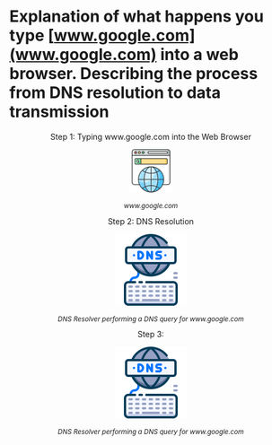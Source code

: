# Explanation of what happens you type 	[www.google.com](www.google.com) into a web browser. Describing the process from DNS resolution to data transmission

<div style="text-align: center;">
  Step 1: Typing www.google.com into the Web Browser

  ![Web Browser Image](Networking/images/webbrowserpng.png)

<p style="font-size: smaller;"><em>www.google.com</em></p>

</div>

<div style="text-align: center;">
  Step 2: DNS Resolution
  
![DNS Resolver Image](Networking/images/dnsresolver.png)

<p style="font-size: smaller;"><em>DNS Resolver performing a DNS query for www.google.com</em></p>

</div>

<div style="text-align: center;">
  Step 3: 
  
![DNS Resolver Image](Networking/images/dnsresolver.png)

<p style="font-size: smaller;"><em>DNS Resolver performing a DNS query for www.google.com</em></p>

</div>